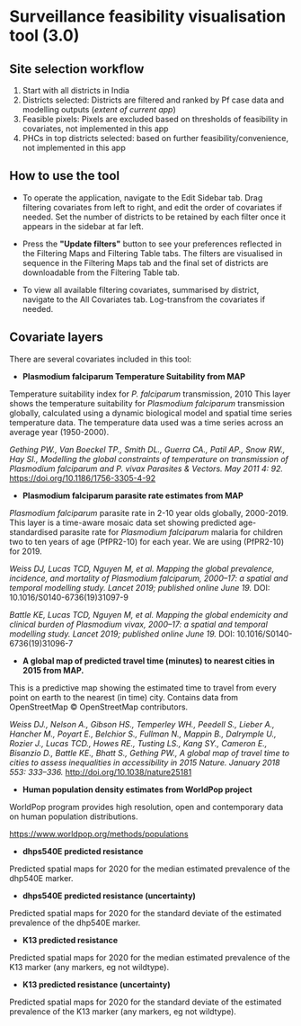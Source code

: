 <h1> Surveillance feasibility visualisation tool (3.0) </h1>

<h2> Site selection workflow </h2>

1. Start with all districts in India
2. Districts selected: Districts are filtered and ranked by Pf case data and modelling outputs (*extent of current app*)
3. Feasible pixels: Pixels are excluded based on thresholds of feasibility in covariates, not implemented in this app
4. PHCs in top districts selected: based on further feasibility/convenience, not implemented in this app

<h2> How to use the tool </h2>

- To operate the application, navigate to the Edit Sidebar tab. Drag filtering covariates from left to right, and edit the order of covariates if needed. Set the number of districts to be retained by each filter once it appears in the sidebar at far left.

- Press the **"Update filters"** button to see your preferences reflected in the Filtering Maps and Filtering Table tabs. The filters are visualised in sequence in the Filtering Maps tab and the final set of districts are downloadable from the Filtering Table tab.

- To view all available filtering covariates, summarised by district, navigate to the All Covariates tab. Log-transfrom the covariates if needed.

<h2> Covariate layers </h2>

There are several covariates included in this tool:

- **Plasmodium falciparum Temperature Suitability from MAP** 

Temperature suitability index for *P. falciparum* transmission, 2010
This layer shows the temperature suitability for *Plasmodium falciparum* transmission globally, calculated using a dynamic biological model and spatial time series temperature data. The temperature data used was a time series across an average year (1950-2000).

*Gething PW., Van Boeckel TP., Smith DL., Guerra CA., Patil AP., Snow RW., Hay SI., Modelling the global constraints of temperature on transmission of Plasmodium falciparum and P. vivax Parasites & Vectors. May 2011 4: 92.*  https://doi.org/10.1186/1756-3305-4-92

- **Plasmodium falciparum parasite rate estimates from MAP**
 
*Plasmodium falciparum* parasite rate in 2-10 year olds globally, 2000-2019. This layer is a time-aware mosaic data set showing predicted age-standardised parasite rate for *Plasmodium falciparum* malaria for children two to ten years of age (PfPR2-10) for each year. We are using (PfPR2-10) for 2019.

*Weiss DJ, Lucas TCD, Nguyen M, et al. Mapping the global prevalence, incidence, and mortality of Plasmodium falciparum, 2000–17: a spatial and temporal modelling study. Lancet 2019; published online June 19.* DOI: 10.1016/S0140-6736(19)31097-9

*Battle KE, Lucas TCD, Nguyen M, et al. Mapping the global endemicity and clinical burden of Plasmodium vivax, 2000–17: a spatial and temporal modelling study. Lancet 2019; published online June 19.* DOI: 10.1016/S0140-6736(19)31096-7


- **A global map of predicted travel time (minutes) to nearest cities in 2015 from MAP.**

This is a predictive map showing the estimated time to travel from every point on earth to the nearest (in time) city.  Contains data from OpenStreetMap © OpenStreetMap contributors.

*Weiss DJ., Nelson A., Gibson HS., Temperley WH., Peedell S., Lieber A., Hancher M., Poyart E., Belchior S., Fullman N., Mappin B., Dalrymple U., Rozier J., Lucas TCD., Howes RE., Tusting LS., Kang SY., Cameron E., Bisanzio D., Battle KE., Bhatt S., Gething PW., A global map of travel time to cities to assess inequalities in accessibility in 2015 Nature. January 2018 553: 333–336.* http://doi.org/10.1038/nature25181

- **Human population density estimates from WorldPop project**

WorldPop program provides high resolution, open and contemporary data on human population distributions.

https://www.worldpop.org/methods/populations

- **dhps540E predicted resistance**

Predicted spatial maps for 2020 for the median estimated prevalence of the dhp540E marker. 

- **dhps540E predicted resistance (uncertainty)**

Predicted spatial maps for 2020 for the standard deviate of the estimated prevalence of the dhp540E marker. 

- **K13 predicted resistance**

Predicted spatial maps for 2020 for the median estimated prevalence of the K13 marker (any markers, eg not wildtype). 

- **K13 predicted resistance (uncertainty)**

Predicted spatial maps for 2020 for the standard deviate of the estimated prevalence of the K13 marker (any markers, eg not wildtype). 


